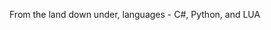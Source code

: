 From the land down under,
languages - C#, Python, and LUA

<!---
ExpiredMilk244/ExpiredMilk244 is a ✨ special ✨ repository because its `README.md` (this file) appears on your GitHub profile.
You can click the Preview link to take a look at your changes.
--->
